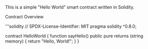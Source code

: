 This is a simple "Hello World" smart contract written in Solidity.

Contract Overview

'''solidity
// SPDX-License-Identifier: MIT
pragma solidity ^0.8.0;

contract HelloWorld {
    function sayHello() public pure returns (string memory) {
        return "Hello, World!";
    }
}
